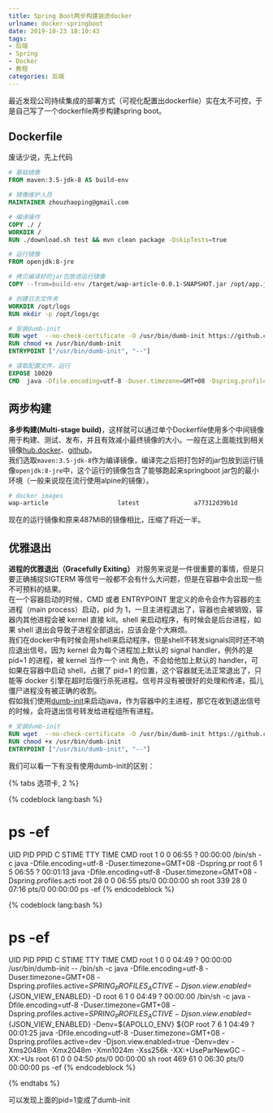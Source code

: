 ```yaml
---
title: Spring Boot两步构建装进docker
urlname: docker-springboot
date: 2019-10-23 18:10:43
tags: 
- 后端
- Spring
- Docker
- 教程
categories: 后端
---
```


最近发现公司持续集成的部署方式（可视化配置出dockerfile）实在太不可控，于是自己写了一个dockerfile两步构建spring boot。
<!-- more -->

## Dockerfile
废话少说，先上代码
```dockerfile
# 基础镜像
FROM maven:3.5-jdk-8 AS build-env

# 镜像维护人员
MAINTAINER zhouzhaoping@gmail.com

# 编译操作
COPY ./ /
WORKDIR /
RUN ./download.sh test && mvn clean package -DskipTests=true

# 运行镜像
FROM openjdk:8-jre

# 拷贝编译好的jar包放进运行镜像
COPY --from=build-env /target/wap-article-0.0.1-SNAPSHOT.jar /opt/app.jar

# 创建日志文件夹
WORKDIR /opt/logs
RUN mkdir -p /opt/logs/gc

# 安装dumb-init
RUN wget  --no-check-certificate -O /usr/bin/dumb-init https://github.com/Yelp/dumb-init/releases/download/v1.2.2/dumb-init_1.2.2_amd64
RUN chmod +x /usr/bin/dumb-init
ENTRYPOINT ["/usr/bin/dumb-init", "--"]

# 读取配置文件，运行
EXPOSE 10020
CMD  java -Dfile.encoding=utf-8 -Duser.timezone=GMT+08 -Dspring.profiles.active=${SPRING_PROFILES_ACTIVE} -Djson.view.enabled=${JSON_VIEW_ENABLED} -Denv=${APOLLO_ENV} ${OPTIONS} -jar /opt/app.jar $ARGS
```

## 两步构建
**多步构建(Multi-stage build)**，这样就可以通过单个Dockerfile使用多个中间镜像用于构建、测试、发布，并且有效减小最终镜像的大小。一般在这上面能找到相关镜像[hub.docker](https://hub.docker.com/)、[github](https://github.com/docker-library/official-images)。  
我们选取`maven:3.5-jdk-8`作为编译镜像，编译完之后把打包好的jar包放到运行镜像`openjdk:8-jre`中，这个运行的镜像包含了能够跑起来springboot jar包的最小环境（一般来说现在流行使用alpine的镜像）。
```bash
# docker images
wap-article                   latest               a77312d39b1d        10 hours ago        295MB
```
现在的运行镜像和原来487MiB的镜像相比，压缩了将近一半。

## 优雅退出
**进程的优雅退出（Gracefully Exiting）** 对服务来说是一件很重要的事情，但是只要正确捕捉SIGTERM 等信号一般都不会有什么大问题，但是在容器中会出现一些不可预料的结果。  
在一个容器启动的时候，CMD 或者 ENTRYPOINT 里定义的命令会作为容器的主进程（main process）启动，pid 为 1，一旦主进程退出了，容器也会被销毁，容器内其他进程会被 kernel 直接 kill。shell 来启动程序，有时候会是后台进程，如果 shell 退出会导致子进程全部退出，应该会是个大麻烦。  
我们在docker中有时候会用shell来启动程序，但是shell不转发signals同时还不响应退出信号。因为 kernel 会为每个进程加上默认的 signal handler，例外的是 pid=1 的进程，被 kernel 当作一个 init 角色，不会给他加上默认的 handler，可如果在容器中启动 shell，占据了 pid=1 的位置，这个容器就无法正常退出了，只能等 docker 引擎在超时后强行杀死进程。信号并没有被很好的处理和传递，孤儿僵尸进程没有被正确的收割。    
假如我们使用[dumb-init](https://github.com/Yelp/dumb-init)来启动java，作为容器中的主进程，那它在收到退出信号的时候，会将退出信号转发给进程组所有进程。
```dockerfile
# 安装dumb-init
RUN wget  --no-check-certificate -O /usr/bin/dumb-init https://github.com/Yelp/dumb-init/releases/download/v1.2.2/dumb-init_1.2.2_amd64
RUN chmod +x /usr/bin/dumb-init
ENTRYPOINT ["/usr/bin/dumb-init", "--"]
```
我们可以看一下有没有使用dumb-init的区别：


{% tabs 选项卡, 2 %}
<!-- tab 未使用dumbinit -->
{% codeblock lang:bash %}
# ps -ef
UID         PID   PPID  C STIME TTY          TIME CMD
root          1      0  0 06:55 ?        00:00:00 /bin/sh -c java -Dfile.encoding=utf-8 -Duser.timezone=GMT+08 -Dspring.pr
root          6      1  5 06:55 ?        00:01:13 java -Dfile.encoding=utf-8 -Duser.timezone=GMT+08 -Dspring.profiles.acti
root         28      0  0 06:55 pts/0    00:00:00 sh
root        339     28  0 07:16 pts/0    00:00:00 ps -ef
{% endcodeblock %}
<!-- endtab -->
<!-- tab 使用dumbinit -->
{% codeblock lang:bash %}
# ps -ef
UID         PID   PPID  C STIME TTY          TIME CMD
root          1      0  0 04:49 ?        00:00:00 /usr/bin/dumb-init -- /bin/sh -c java -Dfile.encoding=utf-8 -Duser.timezone=GMT+08 -Dspring.profiles.active=${SPRING_PROFILES_ACTIVE} -Djson.view.enabled=${JSON_VIEW_ENABLED} -D
root          6      1  0 04:49 ?        00:00:00 /bin/sh -c java -Dfile.encoding=utf-8 -Duser.timezone=GMT+08 -Dspring.profiles.active=${SPRING_PROFILES_ACTIVE} -Djson.view.enabled=${JSON_VIEW_ENABLED} -Denv=${APOLLO_ENV} ${OP
root          7      6  1 04:49 ?        00:01:25 java -Dfile.encoding=utf-8 -Duser.timezone=GMT+08 -Dspring.profiles.active=dev -Djson.view.enabled=true -Denv=dev -Xms2048m -Xmx2048m -Xmn1024m -Xss256k -XX:+UseParNewGC -XX:+Us
root         61      0  0 04:50 pts/0    00:00:00 sh
root        469     61  0 06:30 pts/0    00:00:00 ps -ef
{% endcodeblock %}
<!-- endtab -->
{% endtabs %}

可以发现上面的pid=1变成了dumb-init
